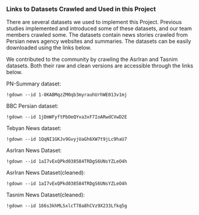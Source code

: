 ### Links to Datasets Crawled and Used in this Project

There are several datasets we used to implement this Project. 
Previous studies implemented and introduced some of these datasets,
and our team members crawled some. 
The datasets contain news stories crawled from Persian news agency 
websites and summaries. The datasets can be easily downloaded using
the links below. 

We contributed to the community by crawling the AsrIran and Tasnim datasets. Both their raw and clean versions are accessible through the links below.


PN-Summary dataset: 
```
!gdown --id 1-8KABMqzZM0qb3myrauhUrhWE013v1mj
```

BBC Persian dataset:
```
!gdown --id 1jDmWFyftPbOeQYva3xF7IoARwdCVwD2E
```

Tebyan News dataset:
```
!gdown --id 1QqNI1GKJv9GvyjUaGh6XW7t9jLc9haU7
```

AsrIran News Dataset:
```
!gdown --id 1aI7vExQPkd038584TRDgS6UNsYZLeO4h
```

AsrIran News Dataset(cleaned):
```
!gdown --id 1aI7vExQPkd038584TRDgS6UNsYZLeO4h
```

Tasnim News Dataset(cleaned):
```
!gdown --id 166s3khMLSxlcT78a8hCVz9X233Lfkq5g
```







